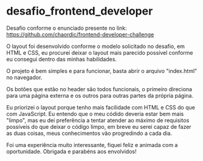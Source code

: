 # desafio_frontend_developer
Desafio conforme o enunciado presente no link: https://github.com/chaordic/frontend-developer-challenge

O layout foi desenvolvido conforme o modelo solicitado no desafio, em HTML e CSS, eu procurei deixar o layout mais parecido possível conforme eu consegui dentro das minhas habilidades.

O projeto é bem simples e para funcionar, basta abrir o arquivo "index.html" no navegador.

Os botões que estão no header são todos funcionais, o primeiro direciona para uma página externa e os outros para outras partes da própria página.

Eu priorizei o layout porque tenho mais facilidade com HTML e CSS do que com JavaScript. Eu entendo que o meu códido deveria estar bem mais "limpo", mas eu dei preferência a tentar atender ao máximo de requisitos possíveis do que deixar o código limpo, em breve eu serei capaz de fazer as duas coisas, meus conhecimentos vão progredindo a cada dia.

Foi uma experiência muito interessante, fiquei feliz e animada com a oportunidade. Obrigada e parabéns aos envolvidos!
